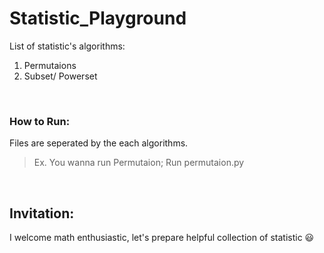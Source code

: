 # Statistic_Playground
List of statistic's algorithms:
1. Permutaions 
2. Subset/ Powerset
<br>

### How to Run:
Files are seperated by the each algorithms.
> Ex. You wanna run Permutaion; Run permutaion.py
<br>

## Invitation: 
I welcome math enthusiastic, let's prepare helpful collection of statistic 😃 
